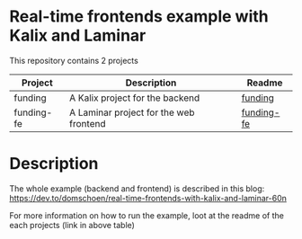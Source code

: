 # Real-time frontends example with Kalix and Laminar

This repository contains 2 projects

| Project    | Description                            | Readme                   |
| ---------- | -------------------------------------- | ------------------------ |
| funding    | A Kalix project for the backend        | [funding](funding)       |
| funding-fe | A Laminar project for the web frontend | [funding-fe](funding-fe) |

# Description

The whole example (backend and frontend) is described in this blog: https://dev.to/domschoen/real-time-frontends-with-kalix-and-laminar-60n

For more information on how to run the example, loot at the readme of the each projects (link in above table)
